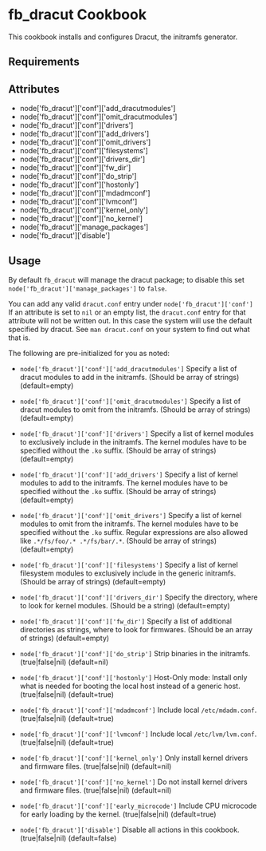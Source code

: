 fb_dracut Cookbook
====================
This cookbook installs and configures Dracut, the initramfs generator.

Requirements
------------

Attributes
----------
* node['fb_dracut']['conf']['add_dracutmodules']
* node['fb_dracut']['conf']['omit_dracutmodules']
* node['fb_dracut']['conf']['drivers']
* node['fb_dracut']['conf']['add_drivers']
* node['fb_dracut']['conf']['omit_drivers']
* node['fb_dracut']['conf']['filesystems']
* node['fb_dracut']['conf']['drivers_dir']
* node['fb_dracut']['conf']['fw_dir']
* node['fb_dracut']['conf']['do_strip']
* node['fb_dracut']['conf']['hostonly']
* node['fb_dracut']['conf']['mdadmconf']
* node['fb_dracut']['conf']['lvmconf']
* node['fb_dracut']['conf']['kernel_only']
* node['fb_dracut']['conf']['no_kernel']
* node['fb_dracut']['manage_packages']
* node['fb_dracut']['disable']

Usage
-----
By default `fb_dracut` will manage the dracut package; to disable this set
`node['fb_dracut']['manage_packages']` to `false`.

You can add any valid `dracut.conf` entry under `node['fb_dracut']['conf']`
If an attribute is set to `nil` or an empty list, the `dracut.conf` entry
for that attribute will not be written out. In this case the system
will use the default specified by dracut. See `man dracut.conf` on your
system to find out what that is.

The following are pre-initialized for you as noted:

* `node['fb_dracut']['conf']['add_dracutmodules']`
  Specify a list of dracut modules to add in the initramfs.
  (Should be array of strings)
  (default=empty)

* `node['fb_dracut']['conf']['omit_dracutmodules']`
  Specify a list of dracut modules to omit from the initramfs.
  (Should be array of strings)
  (default=empty)

* `node['fb_dracut']['conf']['drivers']`
  Specify a list of kernel modules to exclusively include in the initramfs.
  The kernel modules have to be specified without the `.ko` suffix.
  (Should be array of strings)
  (default=empty)

* `node['fb_dracut']['conf']['add_drivers']`
  Specify a list of kernel modules to add to the initramfs.
  The kernel modules have to be specified without the `.ko` suffix.
  (Should be array of strings)
  (default=empty)

* `node['fb_dracut']['conf']['omit_drivers']`
  Specify a list of kernel modules to omit from the
  initramfs. The kernel modules have to be specified without the `.ko` suffix.
  Regular expressions are also allowed like `.*/fs/foo/.* .*/fs/bar/.*`.
  (Should be array of strings)
  (default=empty)

* `node['fb_dracut']['conf']['filesystems']`
  Specify a list of kernel filesystem modules to exclusively
  include in the generic initramfs.  (Should be array of strings)
  (default=empty)

* `node['fb_dracut']['conf']['drivers_dir']`
  Specify the directory, where to look for kernel modules.  (Should be a string)
  (default=empty)

* `node['fb_dracut']['conf']['fw_dir']`
  Specify a list of additional directories as strings, where to look for
  firmwares.  (Should be an array of strings)
  (default=empty)

* `node['fb_dracut']['conf']['do_strip']`
  Strip binaries in the initramfs.  (true|false|nil)
  (default=nil)

* `node['fb_dracut']['conf']['hostonly']`
  Host-Only mode: Install only what is needed for booting the local host
  instead of a generic host.  (true|false|nil)
  (default=true)

* `node['fb_dracut']['conf']['mdadmconf']`
  Include local `/etc/mdadm.conf`.  (true|false|nil)
  (default=true)

* `node['fb_dracut']['conf']['lvmconf']`
  Include local `/etc/lvm/lvm.conf`.  (true|false|nil)
  (default=true)

* `node['fb_dracut']['conf']['kernel_only']`
  Only install kernel drivers and firmware files.  (true|false|nil)
  (default=nil)

* `node['fb_dracut']['conf']['no_kernel']`
  Do not install kernel drivers and firmware files.  (true|false|nil)
  (default=nil)

* `node['fb_dracut']['conf']['early_microcode']`
  Include CPU microcode for early loading by the kernel.  (true|false|nil)
  (default=true)

* `node['fb_dracut']['disable']`
  Disable all actions in this cookbook.  (true|false|nil)
  (default=false)
